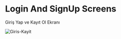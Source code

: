 # Login And SignUp Screens
Giriş Yap ve Kayıt Ol Ekranı

![Giris-Kayit](https://user-images.githubusercontent.com/98979530/161055400-c874872c-6990-4465-a623-fc47906e5b0a.gif)
